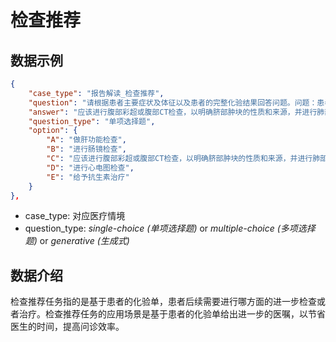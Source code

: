 # 检查推荐

##  数据示例

```json
{
    "case_type": "报告解读_检查推荐",
    "question": "请根据患者主要症状及体征以及患者的完整化验结果回答问题。问题：患者后续应该进行什么治疗或检查？ 输入：其中化验单中N代表正常值，空代表异常值。完整化验结果:天门冬氨酸氨基转移酶:N, 血清蛋白电泳_r:空, 血清白/球蛋白比:N, L-γ-谷氨酰基转移酶:N, 血清肌酐:N, 血清蛋白电泳_a2:N, 血清直接胆红素:N, 血清蛋白电泳_a1:N, 血清尿酸:N, 血清白蛋白:N, 血清尿素氮:N, 血清总胆红素:N, 血清蛋白电泳_B:N, 血清血糖:N, 血清总蛋白:N, 血清蛋白电泳_A:N, 血清丙氨酸氨基转移酶:空, 前白蛋白:N, 血清碱性磷酸酶:N, 胆汁酸:N, 血清球蛋白:N, 嗜酸性粒细胞:N, 嗜酸性粒细胞(绝对值):N, 单核细胞(绝对值):N, 红细胞平均血红蛋白浓度:N, 红细胞分布宽度-CV值:N, 嗜中性分叶核细胞:空, 血小板平均体积:N, 嗜碱性粒细胞(绝对值):N, 红细胞比容:N, 嗜中性粒细胞（绝对值）:空, 血小板体积分布宽度:N, 红细胞计数:N, 白细胞计数:N, 淋巴细胞:空, 大血小板比率:N, 红细胞平均体积:N, 血小板计数:N, 嗜碱性粒细胞:N, 单核细胞:N, 血红蛋白:N, 淋巴细胞(绝对值):N, 红细胞平均血红蛋白含量:N, 尿胆红素(BIL):N, 尿胆原(UBG):N, 尿亚硝酸盐(NIT):N, 尿蛋白(PRO):N, 尿酮体(KET):N, 白细胞(WBC):N, 尿白细胞酯酶(LEU):N, 红细胞(RBC):N, 未分类结晶(UNCX):N, 尿液颜色(COL):N, 真菌(BYST):N, 尿液透明度(CLA):N, 细菌(BACT):N, 尿血红蛋白(ERY):N, 黏液(MUCS):空, 尿常规检查:N, 白细胞团(WBCC):N, 尿比密(SG):N, 非鳞状上皮(NSE):N, 鳞状上皮(SQEP):空, 尿ｐＨ:N, 尿葡萄糖(GLU):N, 透明管形(HYAL):N, TRUST:阴性, HIV抗体:阴性, ＨＢｃＡｂ:N, ＨＢｓＡｇ:N, 抗ＨＡＶ－ＩｇＭ:N, ＨＢｓＡｂ:N, 抗－ＨＣＶ:N, ＨＢｅＡｇ:N, ＨＢｅＡｂ:N, INR:N, APTT(全自动):N, PT（全自动）:N\n性别:女\n年龄:45\n入院时主要症状及体征:1.主诉:发现脐区可复性肿块1月，曾患肺炎，持续咳嗽史。2.专科检查:下腹中部陈旧性手术疤痕，脐上触及大小约1cm*2cm大小肿物，质软，无压痛，可还纳。双肾区无扣压痛。\n特殊检查及重要会诊:\n: 选项如下 : A: 做肝功能检查 B: 进行肠镜检查 C:应该进行腹部彩超或腹部CT检查，以明确脐部肿块的性质和来源，并进行肺部CT检查以评估肺部情况。 D: 进行心电图检查 E: 给予抗生素治疗。请选择一个选项作为你的答案。正确答案是：",
    "answer": "应该进行腹部彩超或腹部CT检查，以明确脐部肿块的性质和来源，并进行肺部CT检查以评估肺部情况",
    "question_type": "单项选择题",
    "option": {
        "A": "做肝功能检查",
        "B": "进行肠镜检查",
        "C": "应该进行腹部彩超或腹部CT检查，以明确脐部肿块的性质和来源，并进行肺部CT检查以评估肺部情况",
        "D": "进行心电图检查",
        "E": "给予抗生素治疗"
    }
},
```
- case_type: 对应医疗情境
- question_type: *single-choice (单项选择题)* or *multiple-choice (多项选择题)* or *generative (生成式)*

##  数据介绍

检查推荐任务指的是基于患者的化验单，患者后续需要进行哪方面的进一步检查或者治疗。检查推荐任务的应用场景是基于患者的化验单给出进一步的医嘱，以节省医生的时间，提高问诊效率。


<!--
### 测评结果
#### 选择题
| 模型| 5-shot Acc |
|------|------------|
|GPT-4|0.94|
|Huatuo2-13B|0.94|
|通义千问|0.89|
|文心一言|0.86|
|星火|0.80|
|Baichuan-chat-13B|0.32|
|InternLM-7B|0.07|

**指标计算方式**

对于选择题，我们设计了一些固定的模板，需要模型严格匹配回复的模板的之一且答案正确才计算为正确。

**实验观察**

根据实验观察，我们发现：

- 在报告诊断-检查推荐任务上，由于部分选择题的选项比较长，小模型的性能表现相对较差。
- 领域小模型Huatuo2和通用大模型GPT-4都达到了0.94的Acc，表现出强大的性能

#### 生成式
-->
